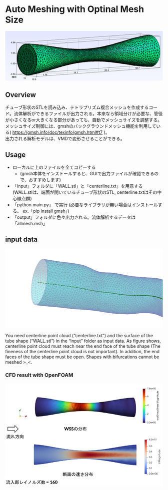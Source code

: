 # Auto Meshing with Optinal Mesh Size
<p align="center">
  <img src="https://github.com/tailup7/mesher/blob/main/picture/0.png" alt="meshing" width="1000"/>
</p>

## Overview
チューブ形状のSTLを読み込み、テトラプリズム複合メッシュを作成するコード。流体解析ができるファイルが出力される。本来なら領域分けが必要な、管径が小さくなるor大きくなる部分があっても、自動でメッシュサイズを調整する。
メッシュサイズ制御には、gmshのバックグラウンドメッシュ機能を利用している( https://gmsh.info/doc/texinfo/gmsh.html#t7 )。<br>
出力される解析モデルは、VMDで変形させることができる。

## Usage
+ ローカルに上のファイルを全てコピーする
  + (gmsh本体をインストールすると、GUIで出力ファイルが確認できるので、おすすめします)
+ 「input」フォルダに「WALL.stl」と「centerline.txt」を用意する (WALL.stlは、端面が開いているチューブ形状のSTL, centerline.txtはその中心線点群)
+ 「python main.py」 で実行 (必要なライブラリが無い場合はインストールする。 ex.「pip install gmsh」) 
+ 「output」フォルダに色々出力される。流体解析するデータは「allmesh.msh」

## input data
<p align="left">
  <img src="https://github.com/tailup7/mesher/blob/main/picture/inf.png" alt="meshing" width="600"/>
</p>
You need centerline point cloud (“centerline.txt”) and the surface of the tube shape (“WALL.stl”) in the “input” folder as input data. As figure shows, centerline point cloud must reach near the end face of the tube shape (The fineness of the centerline point cloud is not important). In addition, the end faces of the tube shape must be open. Shapes with bifurcations cannot be meshed >_<.

### CFD result with OpenFOAM
<p align="left">
  <img src="https://github.com/tailup7/mesher/blob/main/picture/00.png" alt="meshing" width="600"/>
</p>

